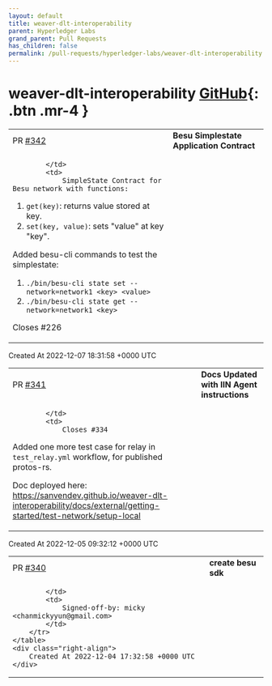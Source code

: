 ```yaml
---
layout: default
title: weaver-dlt-interoperability
parent: Hyperledger Labs
grand_parent: Pull Requests
has_children: false
permalink: /pull-requests/hyperledger-labs/weaver-dlt-interoperability
---
```


# weaver-dlt-interoperability <span class="fs-3 right-align">[GitHub](https://github.com/hyperledger-labs/weaver-dlt-interoperability){: .btn .mr-4 }</span>


<div>
    <table>
        <tr>
            <td>
                PR <a href="https://github.com/hyperledger-labs/weaver-dlt-interoperability/pull/342" class=".btn">#342</a>
            </td>
            <td>
                <b>
                    Besu Simplestate Application Contract
                </b>
            </td>
        </tr>
        <tr>
            <td>
                
            </td>
            <td>
                SimpleState Contract for Besu network with functions: 
1. `get(key)`: returns value stored at key.
2. `set(key, value)`: sets "value" at key "key".

Added besu-cli commands to test the simplestate:
1. `./bin/besu-cli state set --network=network1 <key> <value>`
2. `./bin/besu-cli state get --network=network1 <key>`

Closes #226 
            </td>
        </tr>
    </table>
    <div class="right-align">
        Created At 2022-12-07 18:31:58 +0000 UTC
    </div>
</div>

<div>
    <table>
        <tr>
            <td>
                PR <a href="https://github.com/hyperledger-labs/weaver-dlt-interoperability/pull/341" class=".btn">#341</a>
            </td>
            <td>
                <b>
                    Docs Updated with IIN Agent instructions
                </b>
            </td>
        </tr>
        <tr>
            <td>
                
            </td>
            <td>
                Closes #334 

Added one more test case for relay in `test_relay.yml` workflow, for published protos-rs.

Doc deployed here: https://sanvendev.github.io/weaver-dlt-interoperability/docs/external/getting-started/test-network/setup-local
            </td>
        </tr>
    </table>
    <div class="right-align">
        Created At 2022-12-05 09:32:12 +0000 UTC
    </div>
</div>

<div>
    <table>
        <tr>
            <td>
                PR <a href="https://github.com/hyperledger-labs/weaver-dlt-interoperability/pull/340" class=".btn">#340</a>
            </td>
            <td>
                <b>
                    create besu sdk
                </b>
            </td>
        </tr>
        <tr>
            <td>
                
            </td>
            <td>
                Signed-off-by: micky <chanmickyyun@gmail.com>
            </td>
        </tr>
    </table>
    <div class="right-align">
        Created At 2022-12-04 17:32:58 +0000 UTC
    </div>
</div>

